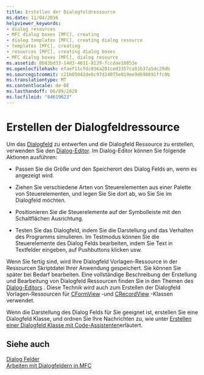 ```yaml
---
title: Erstellen der Dialogfeldressource
ms.date: 11/04/2016
helpviewer_keywords:
- dialog resources
- MFC dialog boxes [MFC], creating
- dialog templates [MFC], creating dialog resource
- templates [MFC], creating
- resources [MFC], creating dialog boxes
- MFC dialog boxes [MFC], dialog resource
ms.assetid: 0b83bd33-14d3-4611-8129-fccdae18053e
ms.openlocfilehash: efaef11cfdc036a201ced3357ca81b37a5dc29db
ms.sourcegitcommit: c21b05042debc97d14875e019ee9d698691ffc0b
ms.translationtype: MT
ms.contentlocale: de-DE
ms.lasthandoff: 06/09/2020
ms.locfileid: "84619623"
---
```

# <a name="creating-the-dialog-resource"></a>Erstellen der Dialogfeldressource

Um das [Dialogfeld](dialog-boxes.md) zu entwerfen und die Dialogfeld Ressource zu erstellen, verwenden Sie den [Dialog-Editor](../windows/dialog-editor.md). Im Dialog-Editor können Sie folgende Aktionen ausführen:

- Passen Sie die Größe und den Speicherort des Dialog Felds an, wenn es angezeigt wird.

- Ziehen Sie verschiedene Arten von Steuerelementen aus einer Palette von Steuerelementen, und legen Sie Sie dort ab, wo Sie Sie im Dialogfeld möchten.

- Positionieren Sie die Steuerelemente auf der Symbolleiste mit den Schaltflächen Ausrichtung.

- Testen Sie das Dialogfeld, indem Sie die Darstellung und das Verhalten des Programms simulieren. Im Testmodus können Sie die Steuerelemente des Dialog Felds bearbeiten, indem Sie Text in Textfelder eingeben, auf Pushbuttons klicken usw.

Wenn Sie fertig sind, wird Ihre Dialogfeld Vorlagen-Ressource in der Ressourcen Skriptdatei Ihrer Anwendung gespeichert. Sie können Sie später bei Bedarf bearbeiten. Eine vollständige Beschreibung der Erstellung und Bearbeitung von Dialogfeld Ressourcen finden Sie in den Themen des [Dialog-Editors](../windows/dialog-editor.md) . Diese Technik wird auch zum Erstellen der Dialogfeld Vorlagen-Ressourcen für [CFormView](reference/cformview-class.md) -und [CRecordView](reference/crecordview-class.md) -Klassen verwendet.

Wenn die Darstellung des Dialog Felds für Sie geeignet ist, erstellen Sie eine Dialogfeld Klasse, und ordnen Sie Ihre Nachrichten zu, wie unter [Erstellen einer Dialogfeld Klasse mit Code-Assistenten](creating-a-dialog-class-with-code-wizards.md)erläutert.

## <a name="see-also"></a>Siehe auch

[Dialog Felder](dialog-boxes.md)<br/>
[Arbeiten mit Dialogfeldern in MFC](life-cycle-of-a-dialog-box.md)
